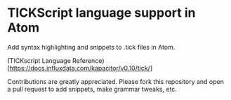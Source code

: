 # TICKScript language support in Atom

Add syntax highlighting and snippets to .tick files in Atom.

(TICKscript Language Reference)[https://docs.influxdata.com/kapacitor/v0.10/tick/]

Contributions are greatly appreciated. Please fork this repository and open a
pull request to add snippets, make grammar tweaks, etc.
